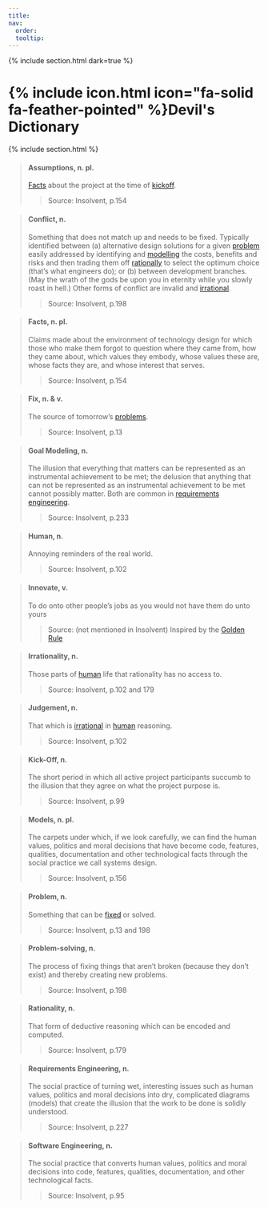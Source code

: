 ```yaml
---
title: 
nav:
  order: 
  tooltip: 
---
```

{% include section.html dark=true %}
# {% include icon.html icon="fa-solid fa-feather-pointed" %}Devil's Dictionary


{% include section.html %}

>#### Assumptions, n. pl.
>
> [Facts](https://#facts-n-pl) about the project at the time of [kickoff](https://#kick-off-n).
>> Source: Insolvent, p.154 

>#### Conflict, n.
>
> Something that does not match up and needs to be fixed. Typically identified between (a) alternative design solutions for a given [problem](https://#problem-n) easily addressed by identifying and [modelling](https://#models-n-pl) the costs, benefits and risks and then trading them off [rationally](https://#rationality-n) to select the optimum choice (that’s what engineers do); or (b) between development branches. (May the wrath of the gods be upon you in eternity while you slowly roast in hell.) Other forms of conflict are invalid and [irrational](https://#rationality-n).
>> Source: Insolvent, p.198

>#### Facts, n. pl.
>
> Claims made about the environment of technology design for which those who make them forgot to question where they came from, how they came about, which values they embody, whose values these are, whose facts they are, and whose interest that serves.
>> Source: Insolvent, p.154 

>#### Fix, n. & v.
>
> The source of tomorrow’s [problems](https://#problem-n).
>> Source: Insolvent, p.13

>#### Goal Modeling, n.
>
> The illusion that everything that matters can be represented as an instrumental achievement to be met; the delusion that anything that can not be represented as an instrumental achievement to be met cannot possibly matter. Both are common in [requirements engineering](https://#requirements-engineering-n).
>> Source: Insolvent, p.233

>#### Human, n.
>
> Annoying reminders of the real world.
>> Source: Insolvent, p.102

>#### Innovate, v.
>
> To do onto other people’s jobs as you would not have them do unto yours
>> Source: (not mentioned in Insolvent) Inspired by the [Golden Rule](https://www.britannica.com/topic/Golden-Rule)

>#### Irrationality, n.
>
> Those parts of [human](https://#human-n) life that rationality has no access to.
>> Source: Insolvent, p.102 and 179

>#### Judgement, n.
>
> That which is [irrational](https://#irrationality-n) in [human](https://#human-n) reasoning.
>> Source: Insolvent, p.102

>#### Kick-Off, n.
>
> The short period in which all active project participants succumb to the illusion that they agree on what the project purpose is.
>> Source: Insolvent, p.99

>#### Models, n. pl.
>
> The carpets under which, if we look carefully, we can find the human values, politics and moral decisions that have become code, features, qualities, documentation and other technological facts through the social practice we call systems design.
>> Source: Insolvent, p.156

>#### Problem, n.
>
> Something that can be [fixed](https://#fix-n--v) or solved.
>> Source: Insolvent, p.13 and 198

>#### Problem-solving, n.
>
> The process of fixing things that aren’t broken (because they don’t exist) and thereby creating new problems.
>> Source: Insolvent, p.198

>#### Rationality, n.
>
> That form of deductive reasoning which can be encoded and computed.
>> Source: Insolvent, p.179

>#### Requirements Engineering, n.
>
> The social practice of turning wet, interesting issues such as human values, politics and moral decisions into dry, complicated diagrams (models) that create the illusion that the work to be done is solidly understood.
>> Source: Insolvent, p.227

>#### Software Engineering, n.
>
> The social practice that converts human values, politics and moral decisions into code, features, qualities, documentation, and other technological facts.
>> Source: Insolvent, p.95






